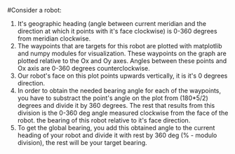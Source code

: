 #Consider a robot:
1. It's geographic heading (angle between current meridian and the direction at which it points with it's face clockwise)
   is 0-360 degrees from meridian clockwise.
2. The waypoints that are targets for this robot are plotted with matplotlib and numpy modules for visualization.
   These waypoints on the graph are plotted relative to the Ox and Oy axes.
   Angles between these points and Ox axis are 0-360 degrees counterclockwise.
3. Our robot's face on this plot points upwards vertically, it is it's 0 degrees direction.
4. In order to obtain the needed bearing angle for each of the waypoints,
   you have to substract the point's angle on the plot from (180*5/2) degrees and divide it by 360 degrees.
   The rest that results from this division is the 0-360 deg angle measured clockwise from the face of the robot.
   the bearing of this robot relative to it's face direction.
5. To get the global bearing, you add this obtained angle to the current heading of your robot and divide it with rest by 360 deg
   (% - modulo division), the rest will be your target bearing.
